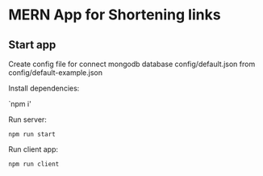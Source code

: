 # MERN App for Shortening links

## Start app
Create config file for connect mongodb database config/default.json from config/default-example.json

Install dependencies:

`npm i'

Run server:

`npm run start`

Run client app:

`npm run client`

